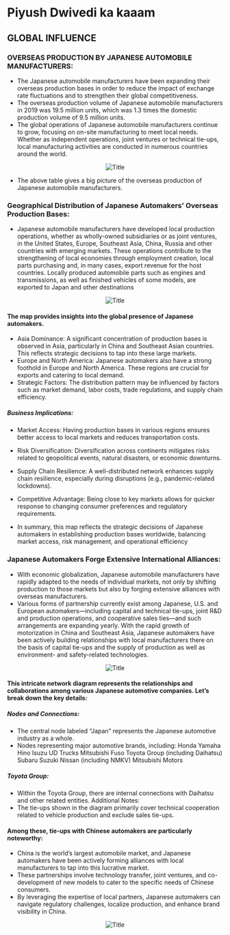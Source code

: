 # Piyush Dwivedi ka kaaam

## GLOBAL INFLUENCE

### OVERSEAS PRODUCTION BY JAPANESE AUTOMOBILE MANUFACTURERS:

- The Japanese automobile manufacturers have been expanding their overseas production bases in order to reduce the impact of exchange rate fluctuations and to strengthen their global competitiveness.
- The overseas production volume of Japanese automobile manufacturers in 2019 was 19.5 million units, which was 1.3 times the domestic production volume of 9.5 million units.
- The global operations of Japanese automobile manufacturers continue to grow, focusing on on-site manufacturing
  to meet local needs. Whether as independent operations, joint ventures or technical tie-ups, local manufacturing
  activities are conducted in numerous countries around the world.

<p align="center">
  <img src="overseasProduction.png" alt="Title">
</p>

- The above table gives a big picture of the overseas production of Japanese automobile manufacturers.

### Geographical Distribution of Japanese Automakers’ Overseas Production Bases:

- Japanese automobile manufacturers have developed local production operations, whether as wholly-owned subsidiaries or as joint ventures, in the United States, Europe, Southeast Asia, China, Russia and other countries with emerging markets. These
  operations contribute to the strengthening of local economies through employment creation, local parts purchasing and, in many cases, export revenue for the host countries. Locally produced automobile parts such as engines and transmissions, as
  well as finished vehicles of some models, are exported to Japan and other destinations

<p align="center">
  <img src="globalDistribution.png" alt="Title">
</p>

#### The map provides insights into the global presence of Japanese automakers.

- Asia Dominance: A significant concentration of production bases is observed in Asia, particularly in China and Southeast Asian countries. This reflects strategic decisions to tap into these large markets.
- Europe and North America: Japanese automakers also have a strong foothold in Europe and North America. These regions are crucial for exports and catering to local demand.
- Strategic Factors: The distribution pattern may be influenced by factors such as market demand, labor costs, trade regulations, and supply chain efficiency.

##### Business Implications:

- Market Access: Having production bases in various regions ensures better access to local markets and reduces transportation costs.
- Risk Diversification: Diversification across continents mitigates risks related to geopolitical events, natural disasters, or economic downturns.
- Supply Chain Resilience: A well-distributed network enhances supply chain resilience, especially during disruptions (e.g., pandemic-related lockdowns).
- Competitive Advantage: Being close to key markets allows for quicker response to changing consumer preferences and regulatory requirements.

- In summary, this map reflects the strategic decisions of Japanese automakers in establishing production bases worldwide, balancing market access, risk management, and operational efficiency

### Japanese Automakers Forge Extensive International Alliances:

- With economic globalization, Japanese automobile manufacturers have rapidly adapted to the needs of individual
  markets, not only by shifting production to those markets but also by forging extensive alliances with overseas
  manufacturers.
- Various forms of partnership currently exist among Japanese, U.S. and European
  automakers—including capital and technical tie-ups, joint R&D and production operations, and cooperative sales
  ties—and such arrangements are expanding yearly. With the rapid growth of motorization in China and Southeast
  Asia, Japanese automakers have been actively building relationships with local manufacturers there on the basis of
  capital tie-ups and the supply of production as well as environment- and safety-related technologies.

<p align="center">
  <img src="tieups.png" alt="Title">
</p>

#### This intricate network diagram represents the relationships and collaborations among various Japanese automotive companies. Let’s break down the key details:

##### Nodes and Connections:

- The central node labeled “Japan” represents the Japanese automotive industry as a whole.
- Nodes representing major automotive brands, including:
  Honda
  Yamaha
  Hino
  Isuzu
  UD Trucks
  Mitsubishi Fuso
  Toyota Group (including Daihatsu)
  Subaru
  Suzuki
  Nissan (including NMKV)
  Mitsubishi Motors

##### Toyota Group:

- Within the Toyota Group, there are internal connections with Daihatsu and other related entities.
  Additional Notes:
- The tie-ups shown in the diagram primarily cover technical cooperation related to vehicle production and exclude sales tie-ups.

#### Among these, tie-ups with Chinese automakers are particularly noteworthy:

- China is the world’s largest automobile market, and Japanese automakers have been actively forming alliances with local manufacturers to tap into this lucrative market.
- These partnerships involve technology transfer, joint ventures, and co-development of new models to cater to the specific needs of Chinese consumers.
- By leveraging the expertise of local partners, Japanese automakers can navigate regulatory challenges, localize production, and enhance brand visibility in China.

<p align="center">
  <img src="chinatieup.png" alt="Title">
</p>
